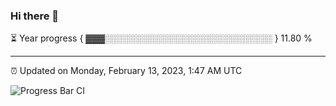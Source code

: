 ### Hi there 👋

⏳ Year progress { ▓▓▓░░░░░░░░░░░░░░░░░░░░░░░░░░░ } 11.80 %

---

⏰ Updated on Monday, February 13, 2023, 1:47 AM UTC

![Progress Bar CI](https://github.com/arthurbuhl/arthurbuhl/workflows/Progress%20Bar%20CI/badge.svg)
